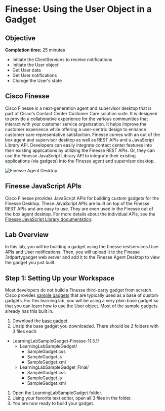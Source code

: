 # Finesse: Using the User Object in a Gadget #

## Objective ##

**Completion time:** 25 minutes

* Initiate the ClientServices to receive notifications
* Initiate the User object
* Get User data
* Get User notifications
* Change the User's state

## Cisco Finesse
Cisco Finesse is a next-generation agent and supervisor desktop that is part of Cisco's Contact Center Customer Care solution suite. It is designed to provide a collaborative experience for the various communities that interact with your customer service organization. It helps improve the customer experience while offering a user-centric design to enhance customer care representative satisfaction. Finesse comes with an out of the box agent and supervisor desktop as well as REST APIs and a JavaScript Library API. Developers can easily integrate contact center features into their existing applications by utilizing the Finesse REST APIs. Or, they can use the Finesse JavaScript Library API to integrate their existing applications (via gadgets) into the Finesse agent and supervisor desktop.

![Finesse Agent Desktop](/posts/files/finesse-user-javascript-apis/assets/images/finesse-agent-desktop.jpg)

## Finesse JavaScript APIs
Cisco Finesse provides JavaScript APIs for building custom gadgets for the Finesse Desktop. These JavaScript APIs are built on top of the Finesse REST APIs and are easy to use. They are even used in the Finesse out of the box agent desktop. For more details about the individual APIs, see the <a href="https://developer.cisco.com/docs/finesse/#javascript-library" target="_blank">Finesse JavaScript Library documentation</a>.

## Lab Overview
In this lab, you will be building a gadget using the finesse.restservices.User APIs and User notifications. Then, you will upload it to the Finesse 3rdpartygadget web server and add it to the Finesse Agent Desktop to view the gadget you just built.

## Step 1: Setting Up your Workspace
Most developers do not build a Finesse third-party gadget from scratch. Cisco provides <a href="https://developer.cisco.com/docs/finesse/#sample-gadgets" target="_blank">sample gadgets</a> that are typically used as a base of custom gadgets. For this learning lab, you will be using a very plain base gadget so that you can learn how to use the User object. Most of the sample gadgets already has this built in.

1. Download the [base gadget](/posts/files/finesse-user-javascript-apis/assets/files/LearningLabSampleGadget-Finesse-11.5.1.zip).
1. Unzip the base gadget you downloaded. There should be 2 folders with 3 files each:
 * LearningLabSampleGadget-Finesse-11.5.1/
     * LearningLabSampleGadget/
 	     * SampleGadget.css
 	     * SampleGadget.js
 	     * SampleGadget.xml
     * LearningLabSampleGadget_Final/
	     * SampleGadget.css
	     * SampleGadget.js
	     * SampleGadget.xml

1. Open the LearningLabSampleGadget folder.
1. Using your favorite text editor, open all 3 files in the folder.
1. You are now ready to build your gadget.